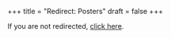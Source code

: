 +++
title = "Redirect: Posters"
draft = false
+++
<script>
  window.location.replace("/outputs/posters/");
</script>
<p>If you are not redirected, <a href="/outputs/posters/">click here</a>.</p>
